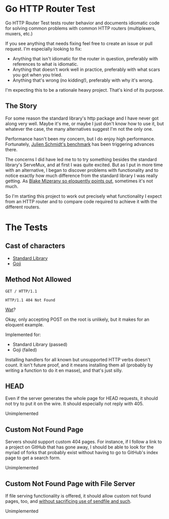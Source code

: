 # Go HTTP Router Test

Go HTTP Router Test tests router behavior and documents idiomatic code for
solving common problems with common HTTP routers (multiplexers, muxers, etc.)

If you see anything that needs fixing feel free to create an issue or
pull request. I'm especially looking to fix:

* Anything that isn't idiomatic for the router in question, preferably with
    references to what is idiomatic.
* Anything that doesn't work well in practice, preferably with what scars you
    got when you tried.
* Anything that's wrong (no kidding!), preferably with why it's wrong.

I'm expecting this to be a rationale heavy project. That's kind of its purpose.

## The Story

For some reason the standard library's http package and I have never got
along very well. Maybe it's me, or maybe I just don't know how to use it,
but whatever the case, the many alternatives suggest I'm not the only one.

Performance hasn't been my concern, but I do enjoy high performance.
Fortunately, [Julien Schmidt's benchmark][b] has been triggering advances
there.

[b]: https://github.com/julienschmidt/go-http-routing-benchmark

The concerns I did have led me to to try something besides the standard
library's ServeMux, and at first I was quite excited. But as I put in more
time with an alternative, I began to discover problems with functionality and
to notice exactly how much difference from the standard library I was really
getting. As [Blake Mizerany so eloquently points out][f], sometimes it's not
much.

[f]: https://www.youtube.com/watch?v=yi5A3cK1LNA

So I'm starting this project to work out precisely what functionality I expect
from an HTTP router and to compare code required to achieve it with the
different routers.

# The Tests

## Cast of characters

* [Standard Library](http://golang.org/pkg/net/http/)
* [Goji](https://github.com/zenazn/goji)

## Method Not Allowed

```
GET / HTTP/1.1

HTTP/1.1 404 Not Found

```

[Wat][w]?

[w]: https://www.destroyallsoftware.com/talks/wat

Okay, only accepting POST on the root is unlikely, but it makes for an eloquent
example.

Implemented for:

* Standard Library (passed)
* Goji (failed)

Installing handlers for all known but unsupported HTTP verbs doesn't count.
It isn't future proof, and it means installing them all (probably by writing
a function to do it en masse), and that's just silly.

## HEAD

Even if the server generates the whole page for HEAD requests, it should not
try to put it on the wire. It should especially not reply with 405.

Unimplemented

## Custom Not Found Page

Servers should support custom 404 pages. For instance, if I follow a link to a
project on GitHub that has gone away, I should be able to look for the myriad
of forks that probably exist without having to go to GitHub's index page to get
a search form.

Unimplemented

## Custom Not Found Page with File Server

If file serving functionality is offered, it should allow custom not found
pages, too, and [without sacrificing use of sendfile and such][s].

[s]: http://avtok.com/2014/11/05/interface-upgrades.html

Unimplemented


